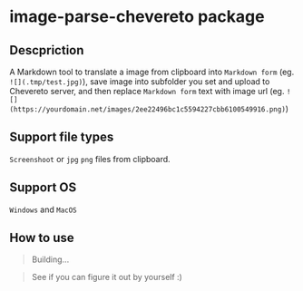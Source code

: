 # image-parse-chevereto package

## Descpriction
A Markdown tool to translate a image from clipboard into `Markdown form` (eg. `![](.tmp/test.jpg)`), save image into subfolder you set and upload to Chevereto server, and then replace `Markdown form` text with image url (eg. `![](https://yourdomain.net/images/2ee22496bc1c5594227cbb6100549916.png)`)

## Support file types
`Screenshoot` or `jpg` `png` files from clipboard.

## Support OS
`Windows` and `MacOS`

## How to use
> Building...
<!-- --->
> See if you can figure it out by yourself :)
